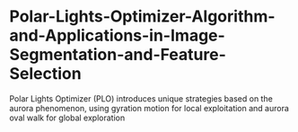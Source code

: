 # Polar-Lights-Optimizer-Algorithm-and-Applications-in-Image-Segmentation-and-Feature-Selection
Polar Lights Optimizer (PLO) introduces unique strategies based on the aurora phenomenon, using gyration motion for local exploitation and aurora oval walk for global exploration
